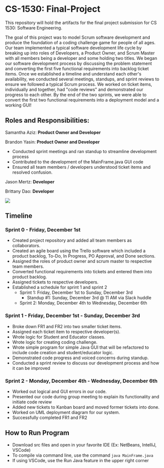 # CS-1530: Final-Project

This repository will hold the artifacts for the final project submission for CS 1530: Software Engineering.

The goal of this project was to model Scrum software development and produce the foundation of a coding challenge game for people of all ages. Our team implemented a typical software development life cycle by breaking up into roles of Developers, a Product Owner, and Scrum Master with all members being a developer and some holding two titles. We began our software development process by discussing the problem statement and converting the first five functional requirements into backlog ticket items. Once we established a timeline and understand each other's availability, we conducted several meetings, standups, and sprint reviews to ensure we followed a typical Scrum process. We worked on ticket items, individually and together, had "code reviews" and demonstrated our progress to each other. By the end of the two sprints, we were able to convert the first two functional requirements into a deployment model and a working GUI!

## Roles and Responsibilities:

Samantha Aziz: **Product Owner and Developer**

Brandon Yasin: **Product Owner and Developer**

- Conducted sprint meetings and ran standup to streamline development process
- Contributed to the development of the MainFrame.java GUI code
- Ensured all team members / developers understood ticket items and resolved confusion.

Jason Mertz: **Developer**

Brittany Dao: **Developer**

![](https://miro.medium.com/v2/resize:fit:1400/format:webp/1*U67AIEa0LRk90P5oS3ELIA.gif)

## Timeline

### Sprint 0 - Friday, December 1st

- Created project repository and added all team members as collaborators.
- Created an agile board using the Trello software which included a product backlog, To-Do, In Progress, PO Approval, and Done sections.
- Assigned the roles of product owner and scrum master to respective team members.
- Converted functional requirements into tickets and entered them into product backlog.
- Assigned tickets to respective developers.
- Established a schedule for sprint 1 and sprint 2
  - Sprint 1: Friday, December 1st to Sunday, December 3rd
    - Standup #1: Sunday, December 3rd @ 11 AM via Slack huddle
  - Sprint 2: Monday, December 4th to Wednesday, December 6th

### Sprint 1 - Friday, December 1st - Sunday, December 3rd

- Broke down FR1 and FR2 into two smaller ticket items.
- Assigned each ticket item to respective developer(s).
- Wrote logic for Student and Educator classes.
- Wrote logic for creating coding challenge.
- Wrote simple program for simple Java GUI that will be refactored to include code creation and student/educator logic.
- Demonstrated code progress and voiced concerns during standup.
- Conducted a sprint review to discuss our development process and how it can be improved

### Sprint 2 - Monday, December 4th - Wednesday, December 6th

- Worked out logical and GUI errors in our code.
- Presented our code during group meeting to explain its functionality and initiate code review
- Added new tickets to Kanban board and moved former tickets into done.
- Worked on UML deployment diagram for our system.
- Successfully completed FR1 and FR2

## How to Run Program

- Download src files and open in your favorite IDE (Ex: NetBeans, IntelliJ, VSCode)
- To compile via command line, use the command
  `java MainFrame.java`
- If using VSCode, use the Run Java feature in the upper right corner
